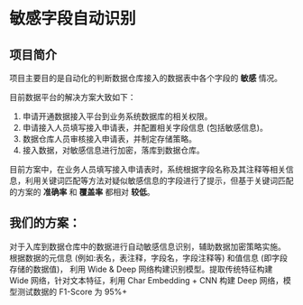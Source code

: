 # 敏感字段自动识别

## 项目简介

项目主要目的是自动化的判断数据仓库接入的数据表中各个字段的 **敏感** 情况。

目前数据平台的解决方案大致如下：

1. 申请开通数据接入平台到业务系统数据库的相关权限。
2. 申请接入人员填写接入申请表，并配置相关字段信息 (包括敏感信息)。
3. 数据仓库人员审核接入申请表，并制定存储策略。
4. 接入数据，对敏感信息进行加密，落库到数据仓库。

目前方案中，在业务人员填写接入申请表时，系统根据字段名称及其注释等相关信息，利用关键词匹配等方法对疑似敏感信息的字段进行了提示，但基于关键词匹配的方案的 **准确率** 和 **覆盖率** 都相对 **较低**。

## 我们的方案：
对于入库到数据仓库中的数据进行自动敏感信息识别，辅助数据加密策略实施。
根据数据的元信息 (例如:表名，表注释，字段名，字段注释等) 和值信息 (即字段存储的数据值)，
利用 Wide & Deep 网络构建识别模型。提取传统特征构建 Wide 网络，针对文本特征，利用 Char Embedding + CNN 构建 Deep 网络，模型测试数据的 F1-Score 为 95%+ 
